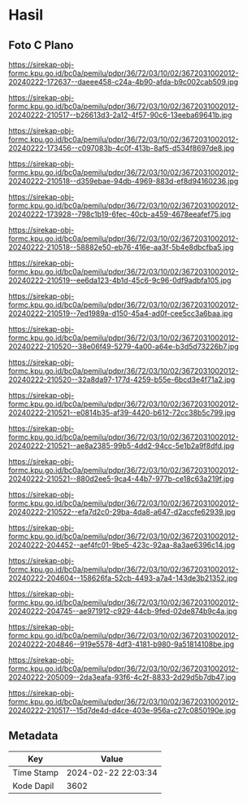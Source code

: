 # Hasil

## Foto C Plano

https://sirekap-obj-formc.kpu.go.id/bc0a/pemilu/pdpr/36/72/03/10/02/3672031002012-20240222-172637--daeee458-c24a-4b90-afda-b9c002cab509.jpg

https://sirekap-obj-formc.kpu.go.id/bc0a/pemilu/pdpr/36/72/03/10/02/3672031002012-20240222-210517--b26613d3-2a12-4f57-90c6-13eeba69641b.jpg

https://sirekap-obj-formc.kpu.go.id/bc0a/pemilu/pdpr/36/72/03/10/02/3672031002012-20240222-173456--c097083b-4c0f-413b-8af5-d534f8697de8.jpg

https://sirekap-obj-formc.kpu.go.id/bc0a/pemilu/pdpr/36/72/03/10/02/3672031002012-20240222-210518--d359ebae-94db-4969-883d-ef8d94160236.jpg

https://sirekap-obj-formc.kpu.go.id/bc0a/pemilu/pdpr/36/72/03/10/02/3672031002012-20240222-173928--798c1b19-6fec-40cb-a459-4678eeafef75.jpg

https://sirekap-obj-formc.kpu.go.id/bc0a/pemilu/pdpr/36/72/03/10/02/3672031002012-20240222-210518--58882e50-eb76-416e-aa3f-5b4e8dbcfba5.jpg

https://sirekap-obj-formc.kpu.go.id/bc0a/pemilu/pdpr/36/72/03/10/02/3672031002012-20240222-210519--ee6da123-4b1d-45c6-9c96-0df9adbfa105.jpg

https://sirekap-obj-formc.kpu.go.id/bc0a/pemilu/pdpr/36/72/03/10/02/3672031002012-20240222-210519--7ed1989a-d150-45a4-ad0f-cee5cc3a6baa.jpg

https://sirekap-obj-formc.kpu.go.id/bc0a/pemilu/pdpr/36/72/03/10/02/3672031002012-20240222-210520--38e06f49-5279-4a00-a64e-b3d5d73226b7.jpg

https://sirekap-obj-formc.kpu.go.id/bc0a/pemilu/pdpr/36/72/03/10/02/3672031002012-20240222-210520--32a8da97-177d-4259-b55e-6bcd3e4f71a2.jpg

https://sirekap-obj-formc.kpu.go.id/bc0a/pemilu/pdpr/36/72/03/10/02/3672031002012-20240222-210521--e0814b35-af39-4420-b612-72cc38b5c799.jpg

https://sirekap-obj-formc.kpu.go.id/bc0a/pemilu/pdpr/36/72/03/10/02/3672031002012-20240222-210521--ae8a2385-99b5-4dd2-94cc-5e1b2a9f8dfd.jpg

https://sirekap-obj-formc.kpu.go.id/bc0a/pemilu/pdpr/36/72/03/10/02/3672031002012-20240222-210521--880d2ee5-9ca4-44b7-977b-ce18c63a219f.jpg

https://sirekap-obj-formc.kpu.go.id/bc0a/pemilu/pdpr/36/72/03/10/02/3672031002012-20240222-210522--efa7d2c0-29ba-4da8-a647-d2accfe62939.jpg

https://sirekap-obj-formc.kpu.go.id/bc0a/pemilu/pdpr/36/72/03/10/02/3672031002012-20240222-204452--aef4fc01-9be5-423c-92aa-8a3ae6396c14.jpg

https://sirekap-obj-formc.kpu.go.id/bc0a/pemilu/pdpr/36/72/03/10/02/3672031002012-20240222-204604--158626fa-52cb-4493-a7a4-143de3b21352.jpg

https://sirekap-obj-formc.kpu.go.id/bc0a/pemilu/pdpr/36/72/03/10/02/3672031002012-20240222-204745--ae971912-c929-44cb-9fed-02de874b9c4a.jpg

https://sirekap-obj-formc.kpu.go.id/bc0a/pemilu/pdpr/36/72/03/10/02/3672031002012-20240222-204846--919e5578-4df3-4181-b980-9a51814108be.jpg

https://sirekap-obj-formc.kpu.go.id/bc0a/pemilu/pdpr/36/72/03/10/02/3672031002012-20240222-205009--2da3eafa-93f6-4c2f-8833-2d29d5b7db47.jpg

https://sirekap-obj-formc.kpu.go.id/bc0a/pemilu/pdpr/36/72/03/10/02/3672031002012-20240222-210517--15d7de4d-d4ce-403e-956a-c27c0850190e.jpg


## Metadata

| Key        | Value               |
| ---------- | ------------------- |
| Time Stamp | 2024-02-22 22:03:34 |
| Kode Dapil | 3602                |



